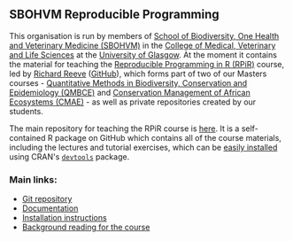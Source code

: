 ## SBOHVM Reproducible Programming

This organisation is run by members of [School of Biodiversity, One Health and Veterinary Medicine (SBOHVM)][sbohvm]
in the [College of Medical, Veterinary and Life Sciences][mvls] at the [University of Glasgow][uofg]. At the moment it
contains the material for teaching the [Reproducible Programming in R (RPiR)][rpir] course, led by [Richard Reeve][rr]
([GitHub][rr-gh]), which forms part of two of our Masters courses - [Quantitative Methods in Biodiversity, Conservation
and Epidemiology (QMBCE)][qmbce] and [Conservation Management of African Ecosystems (CMAE)][cmae] - as well as private
repositories created by our students.

The main repository for teaching the RPiR course is [here][rpir-gh]. It is a self-contained R package on GitHub which
contains all of the course materials, including the lectures and tutorial exercises, which can be [easily installed][install]
using CRAN's [`devtools`][devtools] package.

### Main links:

- [Git repository][rpir-gh]
- [Documentation][rpir]
- [Installation instructions][install]
- [Background reading for the course][background]

[sbohvm]: https://www.gla.ac.uk/schools/sbohvm
[mvls]: https://www.gla.ac.uk/colleges/mvls
[uofg]: https://www.gla.ac.uk
[rr]: https://www.gla.ac.uk/people/richardreeve
[rr-gh]: https://github.com/richardreeve
[qmbce]: https://www.gla.ac.uk/postgraduate/taught/ecologyepidemiologyconservationbiology
[cmae]: https://www.gla.ac.uk/postgraduate/taught/conservationmanagementafricanecosystems
[rpir]: https://sbohvm.github.io/RPiR
[rpir-gh]: https://github.com/SBOHVM/RPiR
[devtools]: https://cran.r-project.org/web/packages/devtools/index.html
[install]: https://sbohvm.github.io/RPiR/articles/pages/install_RPiR.html
[background]: https://sbohvm.github.io/RPiR/articles/pages/reference.html
